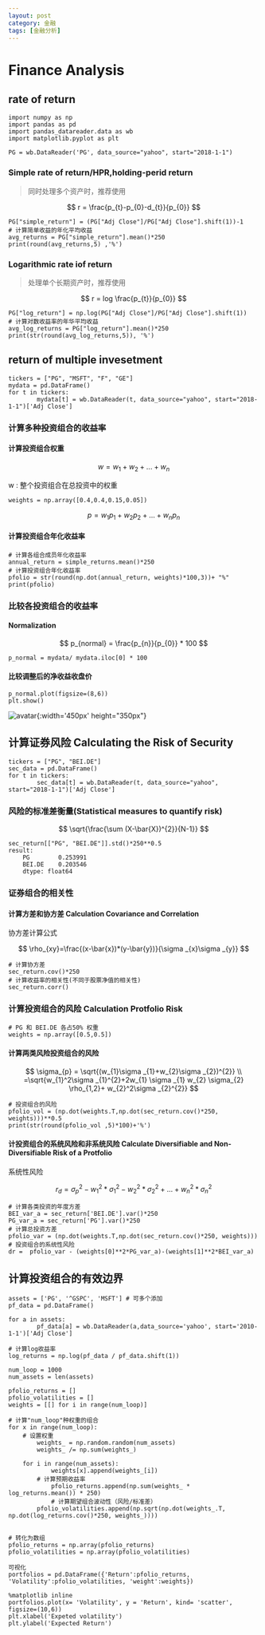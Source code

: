 ```yaml
---
layout: post
category: 金融
tags: [金融分析]
---
```


Finance Analysis
====================


## rate of return

	import numpy as np
	import pandas as pd
	import pandas_datareader.data as wb
	import matplotlib.pyplot as plt

	PG = wb.DataReader('PG', data_source="yahoo", start="2018-1-1")

### Simple rate of return/HPR,holding-perid return 

> 同时处理多个资产时，推荐使用

$$
	r = \frac{p_{t}-p_{0}-d_{t}}{p_{0}}
$$

	PG["simple_return"] = (PG["Adj Close"]/PG["Adj Close"].shift(1))-1
	# 计算简单收益的年化平均收益
	avg_returns = PG["simple_return"].mean()*250
	print(round(avg_returns,5) ,'%')

### Logarithmic rate iof return

> 处理单个长期资产时，推荐使用

$$
	r =  log \frac{p_{t}}{p_{0}}
$$

	PG["log_return"] = np.log(PG["Adj Close"]/PG["Adj Close"].shift(1))
	# 计算对数收益率的年华平均收益
	avg_log_returns = PG["log_return"].mean()*250
	print(str(round(avg_log_returns,5)), '%')

## return of multiple invesetment

	tickers = ["PG", "MSFT", "F", "GE"]
	mydata = pd.DataFrame()
	for t in tickers:
    		mydata[t] = wb.DataReader(t, data_source="yahoo", start="2018-1-1")['Adj Close']

### 计算多种投资组合的收益率

#### 计算投资组合权重

$$
	w = w_{1} + w_{2}+...+w_{n}
$$

w : 整个投资组合在总投资中的权重
	
	weights = np.array([0.4,0.4,0.15,0.05])

$$
	p = w_{1}p_{1} + w_{2}p_{2} + ... +w_{n}p_{n}
$$

#### 计算投资组合年化收益率

	# 计算各组合成员年化收益率
	annual_return = simple_returns.mean()*250
	# 计算投资组合年化收益率
	pfolio = str(round(np.dot(annual_return, weights)*100,3))+ "%"	
	print(pfolio)

### 比较各投资组合的收益率

#### Normalization

$$
	p_{normal} = \frac{p_{n}}{p_{0}} * 100
$$

	p_normal = mydata/ mydata.iloc[0] * 100

#### 比较调整后的净收益收盘价

	p_normal.plot(figsize=(8,6))
	plt.show()
	
![avatar](https://gwfp.github.io/static/images/20/04/23/rateofreturn.png){:width='450px' height="350px"}


## 计算证券风险 Calculating the Risk of Security

	tickers = ["PG", "BEI.DE"]
	sec_data = pd.DataFrame()
	for t in tickers:
    		sec_data[t] = wb.DataReader(t, data_source="yahoo", start="2018-1-1")['Adj Close']

### 风险的标准差衡量(Statistical measures to quantify risk)

$$
	\sqrt{\frac{\sum (X-\bar{X})^{2}}{N-1}}
$$

	sec_return[["PG", "BEI.DE"]].std()*250**0.5
	result:
		PG        0.253991
		BEI.DE    0.203546
		dtype: float64


### 证券组合的相关性

#### 计算方差和协方差 Calculation Covariance and Correlation

协方差计算公式

$$
	 \rho_{xy}=\frac{(x-\bar{x})*(y-\bar{y})}{\sigma _{x}\sigma _{y}}
$$

	# 计算协方差
	sec_return.cov()*250
	# 计算收益率的相关性(不同于股票净值的相关性)
	sec_return.corr()

### 计算投资组合的风险 Calculation Protfolio Risk

	# PG 和 BEI.DE 各占50% 权重
	weights = np.array([0.5,0.5])

#### 计算两类风险投资组合的风险

$$
	\sigma_{p} = \sqrt{(w_{1}\sigma _{1}+w_{2}\sigma _{2})^{2}}        \\
        =\sqrt{w_{1}^2\sigma _{1}^{2}+2w_{1} \sigma _{1} w_{2} \sigma_{2} \rho_{1,2}+ w_{2}^2\sigma _{2}^{2}}
$$
	
	# 投资组合的风险
	pfolio_vol = (np.dot(weights.T,np.dot(sec_return.cov()*250, weights)))**0.5
	print(str(round(pfolio_vol ,5)*100)+'%')


#### 计投资组合的系统风险和非系统风险 Calculate Diversifiable and Non-Diversifiable Risk of a Protfolio

系统性风险

$$	
	r_{d}=\sigma_{p}^{2}-w_{1}^{2}*\sigma_{1}^{2}-w_{2}^{2}*\sigma_{2}^{2}+...+w_{n}^{2}*\sigma_{n}^{2}
$$

	# 计算各类投资的年度方差
	BEI_var_a = sec_return['BEI.DE'].var()*250
	PG_var_a = sec_return['PG'].var()*250
	# 计算总投资方差
	pfolio_var = (np.dot(weights.T,np.dot(sec_return.cov()*250, weights)))
	# 投资组合的系统性风险
	dr =  pfolio_var - (weights[0]**2*PG_var_a)-(weights[1]**2*BEI_var_a)
		

## 计算投资组合的有效边界

	assets = ['PG', '^GSPC', 'MSFT'] # 可多个添加
	pf_data = pd.DataFrame()

	for a in assets:
    		pf_data[a] = wb.DataReader(a,data_source='yahoo', start='2010-1-1')['Adj Close']

	# 计算log收益率
	log_returns = np.log(pf_data / pf_data.shift(1))

	num_loop = 1000
	num_assets = len(assets)

	pfolio_returns = []
	pfolio_volatilities = []
	weights = [[] for i in range(num_loop)]

	# 计算"num_loop"种权重的组合
	for x in range(num_loop):
		# 设置权重
    		weights_ = np.random.random(num_assets)
    		weights_ /= np.sum(weights_)
    
		for i in range(num_assets):
        		weights[x].append(weights_[i])
			# 计算预期收益率
    			pfolio_returns.append(np.sum(weights_ * log_returns.mean()) * 250)
    			# 计算期望组合波动性（风险/标准差）
			pfolio_volatilities.append(np.sqrt(np.dot(weights_.T, np.dot(log_returns.cov()*250, weights_))))
    
    
	# 转化为数组
	pfolio_returns = np.array(pfolio_returns)
	pfolio_volatilities = np.array(pfolio_volatilities)

	可视化
	portfolios = pd.DataFrame({'Return':pfolio_returns, 'Volatility':pfolio_volatilities, 'weight':weights})

	%matplotlib inline
	portfolios.plot(x= 'Volatility', y = 'Return', kind= 'scatter', figsize=(10,6))
	plt.xlabel('Expeted volatility')
	plt.ylabel('Expected Return')



